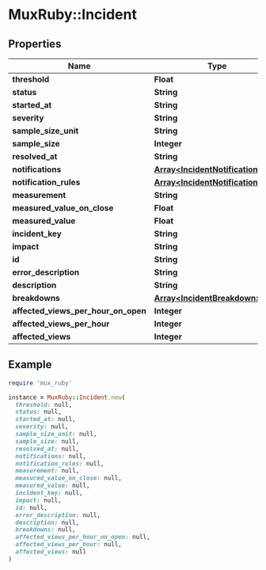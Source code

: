# MuxRuby::Incident

## Properties

| Name | Type | Description | Notes |
| ---- | ---- | ----------- | ----- |
| **threshold** | **Float** |  | [optional] |
| **status** | **String** |  | [optional] |
| **started_at** | **String** |  | [optional] |
| **severity** | **String** |  | [optional] |
| **sample_size_unit** | **String** |  | [optional] |
| **sample_size** | **Integer** |  | [optional] |
| **resolved_at** | **String** |  | [optional] |
| **notifications** | [**Array&lt;IncidentNotification&gt;**](IncidentNotification.md) |  | [optional] |
| **notification_rules** | [**Array&lt;IncidentNotificationRule&gt;**](IncidentNotificationRule.md) |  | [optional] |
| **measurement** | **String** |  | [optional] |
| **measured_value_on_close** | **Float** |  | [optional] |
| **measured_value** | **Float** |  | [optional] |
| **incident_key** | **String** |  | [optional] |
| **impact** | **String** |  | [optional] |
| **id** | **String** |  | [optional] |
| **error_description** | **String** |  | [optional] |
| **description** | **String** |  | [optional] |
| **breakdowns** | [**Array&lt;IncidentBreakdown&gt;**](IncidentBreakdown.md) |  | [optional] |
| **affected_views_per_hour_on_open** | **Integer** |  | [optional] |
| **affected_views_per_hour** | **Integer** |  | [optional] |
| **affected_views** | **Integer** |  | [optional] |

## Example

```ruby
require 'mux_ruby'

instance = MuxRuby::Incident.new(
  threshold: null,
  status: null,
  started_at: null,
  severity: null,
  sample_size_unit: null,
  sample_size: null,
  resolved_at: null,
  notifications: null,
  notification_rules: null,
  measurement: null,
  measured_value_on_close: null,
  measured_value: null,
  incident_key: null,
  impact: null,
  id: null,
  error_description: null,
  description: null,
  breakdowns: null,
  affected_views_per_hour_on_open: null,
  affected_views_per_hour: null,
  affected_views: null
)
```

